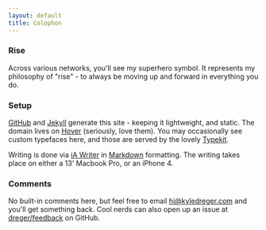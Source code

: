 ```yaml
---
layout: default
title: Colophon
---
```


### Rise

Across various networks, you'll see my superhero symbol. It represents my philosophy of "rise" - to always be moving up and forward in everything you do. 

### Setup

[GitHub](http://github.com) and [Jekyll](https://github.com/mojombo/jekyll/) generate this site - keeping it lightweight, and static. The domain lives on [Hover](http://hover.com) (seriously, love them). You may occasionally see custom typefaces here, and those are served by the lovely [Typekit](http://typekit.com). 

Writing is done via [iA Writer](http://www.iawriter.com/) in [Markdown](http://daringfireball.net/projects/markdown) formatting. The writing takes place on either a 13' Macbook Pro, or an iPhone 4.

### Comments

No built-in comments here, but feel free to email <hi@kyledreger.com> and you'll get something back. Cool nerds can also open up an issue at [dreger/feedback](https://github.com/dreger/feedback/issues/new) on GitHub.
